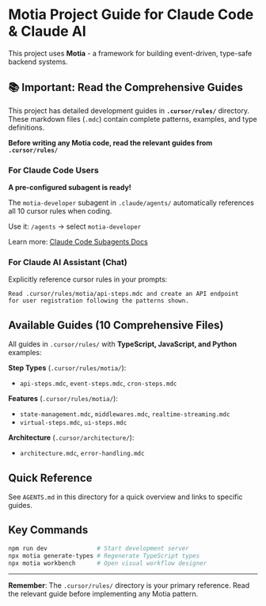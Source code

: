 # Motia Project Guide for Claude Code & Claude AI

This project uses **Motia** - a framework for building event-driven, type-safe backend systems.

## 📚 Important: Read the Comprehensive Guides

This project has detailed development guides in **`.cursor/rules/`** directory. These markdown files (`.mdc`) contain complete patterns, examples, and type definitions.

**Before writing any Motia code, read the relevant guides from `.cursor/rules/`**

### For Claude Code Users

**A pre-configured subagent is ready!** 

The `motia-developer` subagent in `.claude/agents/` automatically references all 10 cursor rules when coding.

Use it: `/agents` → select `motia-developer`

Learn more: [Claude Code Subagents Docs](https://docs.claude.com/en/docs/claude-code/sub-agents)

### For Claude AI Assistant (Chat)

Explicitly reference cursor rules in your prompts:

```
Read .cursor/rules/motia/api-steps.mdc and create an API endpoint 
for user registration following the patterns shown.
```

## Available Guides (10 Comprehensive Files)

All guides in `.cursor/rules/` with **TypeScript, JavaScript, and Python** examples:

**Step Types** (`.cursor/rules/motia/`):
- `api-steps.mdc`, `event-steps.mdc`, `cron-steps.mdc`

**Features** (`.cursor/rules/motia/`):
- `state-management.mdc`, `middlewares.mdc`, `realtime-streaming.mdc`
- `virtual-steps.mdc`, `ui-steps.mdc`

**Architecture** (`.cursor/architecture/`):
- `architecture.mdc`, `error-handling.mdc`

## Quick Reference

See `AGENTS.md` in this directory for a quick overview and links to specific guides.

## Key Commands

```bash
npm run dev              # Start development server
npx motia generate-types # Regenerate TypeScript types
npx motia workbench      # Open visual workflow designer
```

---

**Remember**: The `.cursor/rules/` directory is your primary reference. Read the relevant guide before implementing any Motia pattern.

